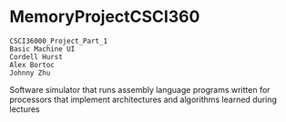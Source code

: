 # MemoryProjectCSCI360
	CSCI36000_Project_Part_1
	Basic Machine UI
	Cordell Hurst
	Alex Bortoc
	Johnny Zhu

Software simulator that runs assembly language programs written for processors that implement architectures and algorithms learned during lectures
